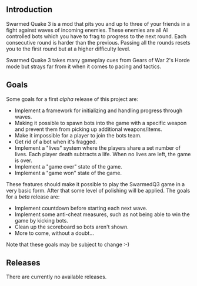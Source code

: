 ## Introduction ##
Swarmed Quake 3 is a mod that pits you and up to three of your friends in a fight against waves of incoming enemies. These enemies are all AI controlled bots which you have to frag to progress to the next round. Each consecutive round is harder than the previous. Passing all the rounds resets you to the first round but at a higher difficulty level.

Swarmed Quake 3 takes many gameplay cues from Gears of War 2's Horde mode but strays far from it when it comes to pacing and tactics.

## Goals ##
Some goals for a first _alpha_ release of this project are:
  * Implement a framework for initializing and handling progress through waves.
  * Making it possible to spawn bots into the game with a specific weapon and prevent them from picking up additional weapons/items.
  * Make it impossible for a player to join the bots team.
  * Get rid of a bot when it's fragged.
  * Implement a "lives" system where the players share a set number of lives. Each player death subtracts a life. When no lives are left, the game is over.
  * Implement a "game over" state of the game.
  * Implement a "game won" state of the game.

These features should make it possible to play the SwarmedQ3 game in a very basic form. After that some level of polishing will be applied. The goals for a _beta_ release are:
  * Implement countdown before starting each next wave.
  * Implement some anti-cheat measures, such as not being able to win the game by kicking bots.
  * Clean up the scoreboard so bots aren't shown.
  * More to come, without a doubt...

Note that these goals may be subject to change :-)

## Releases ##
There are currently no available releases.